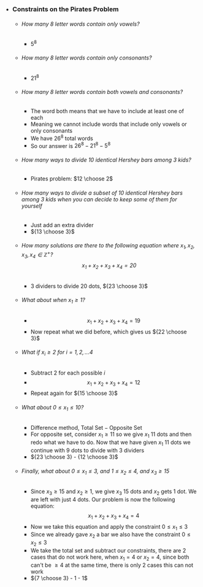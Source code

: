 - ### Constraints on the Pirates Problem
	- ###### How many $8$ letter words contain only vowels?
		- $5^8$
	- ###### How many $8$ letter words contain only consonants?
		- $21^8$
	- ###### How many $8$ letter words contain both vowels and consonants?
		- The word both means that we have to include at least one of each
		- Meaning we cannot include words that include only vowels or only consonants
		- We have $26^8$ total words
		- So our answer is $26^8-21^8-5^8$
	- ###### How many ways to divide $10$ identical Hershey bars among $3$ kids?
		- Pirates problem: $12 \choose 2$
	- ###### How many ways to divide a subset of $10$ identical Hershey bars among $3$ kids when you can decide to keep some of them for yourself
		- Just add an extra divider
		- ${13 \choose 3}$
	- ###### How many solutions are there to the following equation where $x_1,x_2,x_3,x_4\in\mathbb{Z}^+$? $$x_1+x_2+x_3+x_4=20$$
		- $3$ dividers to divide $20$ dots, ${23 \choose 3}$
	- ###### What about when $x_{1}\ge 1$?
		- $$x_1+x_2+x_3+x_4=19$$
		- Now repeat what we did before, which gives us ${22 \choose 3}$
	- ###### What if $x_{i}\ge 2$ for $i = 1,2,\dots4$
		- Subtract $2$ for each possible $i$
		- $$x_1+x_2+x_3+x_4=12$$
		- Repeat again for ${15 \choose 3}$
	- ###### What about $0 \le x_{1}\le 10$?
		- Difference method, $\text{Total Set} - \text{Opposite Set}$
		- For opposite set, consider $x_{1}\ge11$ so we give $x_1$ $11$ dots and then redo what we have to do. Now that we have given $x_1$ $11$ dots we continue with $9$ dots to divide with $3$ dividers
		- ${23 \choose 3} - {12 \choose 3}$
	- ###### Finally, what about $0 \le x_{1}\le 3$, and $1 \le x_{2}\le 4$, and $x_{3}\ge 15$
		- Since $x_{3}\ge15$ and $x_2\ge1$, we give $x_3$ $15$ dots and $x_2$ gets $1$ dot. We are left with just $4$ dots. Our problem is now the following equation: $$x_1+x_2+x_3+x_4=4$$
		- Now we take this equation and apply the constraint $0\le x_1\le3$
		- Since we already gave $x_2$ a bar we also have the constraint $0 \le x_{2}\le 3$
		- We take the total set and subtract our constraints, there are $2$ cases that do not work here, when $x_1=4$ or $x_{2} = 4$, since both can't be $\ge 4$ at the same time, there is only $2$ cases this can not work   
		- ${7 \choose 3} - 1 - 1$
